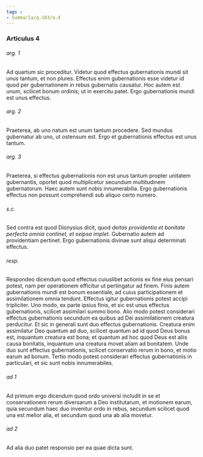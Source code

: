 ```yaml
---
tags : 
- Summa/Ia/q.103/a.4
---
```


### Articulus 4

###### arg. 1
Ad quartum sic proceditur. Videtur quod effectus gubernationis mundi sit unus tantum, et non plures. Effectus enim gubernationis esse videtur id quod per gubernationem in rebus gubernatis causatur. Hoc autem est unum, scilicet bonum ordinis; ut in exercitu patet. Ergo gubernationis mundi est unus effectus.

###### arg. 2
Praeterea, ab uno natum est unum tantum procedere. Sed mundus gubernatur ab uno, ut ostensum est. Ergo et gubernationis effectus est unus tantum.

###### arg. 3
Praeterea, si effectus gubernationis non est unus tantum propter unitatem gubernantis, oportet quod multiplicetur secundum multitudinem gubernatorum. Haec autem sunt nobis innumerabilia. Ergo gubernationis effectus non possunt comprehendi sub aliquo certo numero.

###### s.c.
Sed contra est quod Dionysius dicit, quod *deitas providentia et bonitate perfecta omnia continet, et seipsa implet*. Gubernatio autem ad providentiam pertinet. Ergo gubernationis divinae sunt aliqui determinati effectus.

###### resp.
Respondeo dicendum quod effectus cuiuslibet actionis ex fine eius pensari potest, nam per operationem efficitur ut pertingatur ad finem. Finis autem gubernationis mundi est bonum essentiale, ad cuius participationem et assimilationem omnia tendunt. Effectus igitur gubernationis potest accipi tripliciter. Uno modo, ex parte ipsius finis, et sic est unus effectus gubernationis, scilicet assimilari summo bono. Alio modo potest considerari effectus gubernationis secundum ea quibus ad Dei assimilationem creatura perducitur. Et sic in generali sunt duo effectus gubernationis. Creatura enim assimilatur Deo quantum ad duo, scilicet quantum ad id quod Deus bonus est, inquantum creatura est bona; et quantum ad hoc quod Deus est aliis causa bonitatis, inquantum una creatura movet aliam ad bonitatem. Unde duo sunt effectus gubernationis, scilicet conservatio rerum in bono, et motio earum ad bonum. Tertio modo potest considerari effectus gubernationis in particulari, et sic sunt nobis innumerabiles.

###### ad 1
Ad primum ergo dicendum quod ordo universi includit in se et conservationem rerum diversarum a Deo institutarum, et motionem earum, quia secundum haec duo invenitur ordo in rebus, secundum scilicet quod una est melior alia, et secundum quod una ab alia movetur.

###### ad 2
Ad alia duo patet responsio per ea quae dicta sunt.

